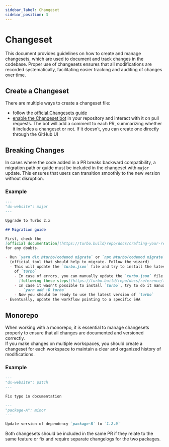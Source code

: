 ```yaml
---
sidebar_label: Changeset
sidebar_position: 3
---
```


# Changeset

This document provides guidelines on how to create and manage changesets, which
are used to document and track changes in the codebase. Proper use of changesets
ensures that all modifications are recorded systematically, facilitating easier
tracking and auditing of changes over time.

## Create a Changeset

There are multiple ways to create a changeset file:

- follow the
  [official Changesets guide](https://github.com/changesets/changesets/blob/main/docs/adding-a-changeset.md)
- [enable the Changeset bot](https://github.com/apps/changeset-bot) in your
  repository and interact with it on pull requests. The bot will add a comment
  to each PR, summarizing whether it includes a changeset or not. If it doesn’t,
  you can create one directly through the GitHub UI

## Breaking Changes

In cases where the code added in a PR breaks backward compatibility, a migration
path or guide must be included in the changeset with `major` update. This
ensures that users can transition smoothly to the new version without
disruption.

### Example

```markdown
---
"dx-website": major
---

Upgrade to Turbo 2.x

## Migration guide

First, check the
[official documentation](https://turbo.build/repo/docs/crafting-your-repository/upgrading)
for any doubts.

- Run `yarn dlx @turbo/codemod migrate` or `npx @turbo/codemod migrate`
  (official tool that should help to migrate. Follow the wizard)
  - This will update the `turbo.json` file and try to install the latest version
    of `turbo`
    - In case of errors, you can manually update the `turbo.json` file
      [following these steps](https://turbo.build/repo/docs/reference/turbo-codemod#turborepo-2x)
    - In case it wasn't possible to install `turbo`, try to do it manually:
      - `yarn add -D turbo`
    - Now you should be ready to use the latest version of `turbo`
- Eventually, update the workflow pointing to a specific SHA
```

## Monorepo

When working with a monorepo, it is essential to manage changesets properly to
ensure that all changes are documented and versioned correctly.  
If you make changes on multiple workspaces, you should create a changeset for
each workspace to maintain a clear and organized history of modifications.

### Example

```markdown
---
"dx-website": patch
---

Fix typo in documentation
```

```markdown
---
"package-A": minor
---

Update version of dependency `package-B` to `1.2.0`
```

Both changesets should be included in the same PR if they relate to the same
feature or fix and require separate changelogs for the two packages.
